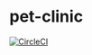 # pet-clinic

[![CircleCI](https://dl.circleci.com/status-badge/img/gh/ishanvaghani/pet-clinic/tree/master.svg?style=svg)](https://dl.circleci.com/status-badge/redirect/gh/ishanvaghani/pet-clinic/tree/master)
